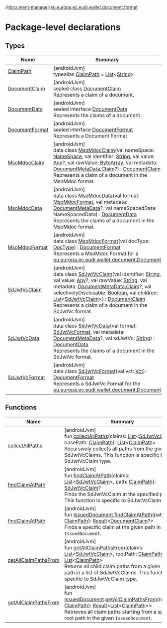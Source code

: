 //[document-manager](../../index.md)/[eu.europa.ec.eudi.wallet.document.format](index.md)

# Package-level declarations

## Types

| Name | Summary |
|---|---|
| [ClaimPath](-claim-path/index.md) | [androidJvm]<br>typealias [ClaimPath](-claim-path/index.md) = [List](https://kotlinlang.org/api/latest/jvm/stdlib/kotlin-stdlib/kotlin.collections/-list/index.html)&lt;[String](https://kotlinlang.org/api/latest/jvm/stdlib/kotlin-stdlib/kotlin/-string/index.html)&gt; |
| [DocumentClaim](-document-claim/index.md) | [androidJvm]<br>sealed class [DocumentClaim](-document-claim/index.md)<br>Represents a claim of a document. |
| [DocumentData](-document-data/index.md) | [androidJvm]<br>sealed interface [DocumentData](-document-data/index.md)<br>Represents the claims of a document. |
| [DocumentFormat](-document-format/index.md) | [androidJvm]<br>sealed interface [DocumentFormat](-document-format/index.md)<br>Represents a Document Format |
| [MsoMdocClaim](-mso-mdoc-claim/index.md) | [androidJvm]<br>data class [MsoMdocClaim](-mso-mdoc-claim/index.md)(val nameSpace: [NameSpace](../eu.europa.ec.eudi.wallet.document/-name-space/index.md), val identifier: [String](https://kotlinlang.org/api/latest/jvm/stdlib/kotlin-stdlib/kotlin/-string/index.html), val value: [Any](https://kotlinlang.org/api/latest/jvm/stdlib/kotlin-stdlib/kotlin/-any/index.html)?, val rawValue: [ByteArray](https://kotlinlang.org/api/latest/jvm/stdlib/kotlin-stdlib/kotlin/-byte-array/index.html), val metadata: [DocumentMetaData.Claim](../eu.europa.ec.eudi.wallet.document.metadata/-document-meta-data/-claim/index.md)?) : [DocumentClaim](-document-claim/index.md)<br>Represents a claim of a document in the MsoMdoc format. |
| [MsoMdocData](-mso-mdoc-data/index.md) | [androidJvm]<br>data class [MsoMdocData](-mso-mdoc-data/index.md)(val format: [MsoMdocFormat](-mso-mdoc-format/index.md), val metadata: [DocumentMetaData](../eu.europa.ec.eudi.wallet.document.metadata/-document-meta-data/index.md)?, val nameSpacedData: NameSpacedData) : [DocumentData](-document-data/index.md)<br>Represents the claims of a document in the MsoMdoc format. |
| [MsoMdocFormat](-mso-mdoc-format/index.md) | [androidJvm]<br>data class [MsoMdocFormat](-mso-mdoc-format/index.md)(val docType: [DocType](../eu.europa.ec.eudi.wallet.document/-doc-type/index.md)) : [DocumentFormat](-document-format/index.md)<br>Represents a MsoMdoc Format for a [eu.europa.ec.eudi.wallet.document.Document](../eu.europa.ec.eudi.wallet.document/-document/index.md) |
| [SdJwtVcClaim](-sd-jwt-vc-claim/index.md) | [androidJvm]<br>data class [SdJwtVcClaim](-sd-jwt-vc-claim/index.md)(val identifier: [String](https://kotlinlang.org/api/latest/jvm/stdlib/kotlin-stdlib/kotlin/-string/index.html), val value: [Any](https://kotlinlang.org/api/latest/jvm/stdlib/kotlin-stdlib/kotlin/-any/index.html)?, val rawValue: [String](https://kotlinlang.org/api/latest/jvm/stdlib/kotlin-stdlib/kotlin/-string/index.html), val metadata: [DocumentMetaData.Claim](../eu.europa.ec.eudi.wallet.document.metadata/-document-meta-data/-claim/index.md)?, val selectivelyDisclosable: [Boolean](https://kotlinlang.org/api/latest/jvm/stdlib/kotlin-stdlib/kotlin/-boolean/index.html), val children: [List](https://kotlinlang.org/api/latest/jvm/stdlib/kotlin-stdlib/kotlin.collections/-list/index.html)&lt;[SdJwtVcClaim](-sd-jwt-vc-claim/index.md)&gt;) : [DocumentClaim](-document-claim/index.md)<br>Represents a claim of a document in the SdJwtVc format. |
| [SdJwtVcData](-sd-jwt-vc-data/index.md) | [androidJvm]<br>data class [SdJwtVcData](-sd-jwt-vc-data/index.md)(val format: [SdJwtVcFormat](-sd-jwt-vc-format/index.md), val metadata: [DocumentMetaData](../eu.europa.ec.eudi.wallet.document.metadata/-document-meta-data/index.md)?, val sdJwtVc: [String](https://kotlinlang.org/api/latest/jvm/stdlib/kotlin-stdlib/kotlin/-string/index.html)) : [DocumentData](-document-data/index.md)<br>Represents the claims of a document in the SdJwtVc format. |
| [SdJwtVcFormat](-sd-jwt-vc-format/index.md) | [androidJvm]<br>data class [SdJwtVcFormat](-sd-jwt-vc-format/index.md)(val vct: [Vct](../eu.europa.ec.eudi.wallet.document/-vct/index.md)) : [DocumentFormat](-document-format/index.md)<br>Represents a SdJwtVc Format for the [eu.europa.ec.eudi.wallet.document.Document](../eu.europa.ec.eudi.wallet.document/-document/index.md) |

## Functions

| Name | Summary |
|---|---|
| [collectAllPaths](collect-all-paths.md) | [androidJvm]<br>fun [collectAllPaths](collect-all-paths.md)(claims: [List](https://kotlinlang.org/api/latest/jvm/stdlib/kotlin-stdlib/kotlin.collections/-list/index.html)&lt;[SdJwtVcClaim](-sd-jwt-vc-claim/index.md)&gt;, basePath: [ClaimPath](-claim-path/index.md)): [List](https://kotlinlang.org/api/latest/jvm/stdlib/kotlin-stdlib/kotlin.collections/-list/index.html)&lt;[ClaimPath](-claim-path/index.md)&gt;<br>Recursively collects all paths from the given SdJwtVcClaims. This function is specific to SdJwtVcClaim type. |
| [findClaimAtPath](find-claim-at-path.md) | [androidJvm]<br>fun [findClaimAtPath](find-claim-at-path.md)(claims: [List](https://kotlinlang.org/api/latest/jvm/stdlib/kotlin-stdlib/kotlin.collections/-list/index.html)&lt;[SdJwtVcClaim](-sd-jwt-vc-claim/index.md)&gt;, path: [ClaimPath](-claim-path/index.md)): [SdJwtVcClaim](-sd-jwt-vc-claim/index.md)?<br>Finds the SdJwtVcClaim at the specified path. This function is specific to SdJwtVcClaim type. |
| [findClaimAtPath](find-claim-at-path.md) | [androidJvm]<br>fun [IssuedDocument](../eu.europa.ec.eudi.wallet.document/-issued-document/index.md).[findClaimAtPath](find-claim-at-path.md)(path: [ClaimPath](-claim-path/index.md)): [Result](https://kotlinlang.org/api/latest/jvm/stdlib/kotlin-stdlib/kotlin/-result/index.html)&lt;[DocumentClaim](-document-claim/index.md)?&gt;<br>Finds a specific claim at the given path in the `IssuedDocument`. |
| [getAllClaimPathsFrom](get-all-claim-paths-from.md) | [androidJvm]<br>fun [getAllClaimPathsFrom](get-all-claim-paths-from.md)(claims: [List](https://kotlinlang.org/api/latest/jvm/stdlib/kotlin-stdlib/kotlin.collections/-list/index.html)&lt;[SdJwtVcClaim](-sd-jwt-vc-claim/index.md)&gt;, rootPath: [ClaimPath](-claim-path/index.md)): [List](https://kotlinlang.org/api/latest/jvm/stdlib/kotlin-stdlib/kotlin.collections/-list/index.html)&lt;[ClaimPath](-claim-path/index.md)&gt;<br>Returns all child claim paths from a given root path in a list of SdJwtVcClaims. This function is specific to SdJwtVcClaim type. |
| [getAllClaimPathsFrom](get-all-claim-paths-from.md) | [androidJvm]<br>fun [IssuedDocument](../eu.europa.ec.eudi.wallet.document/-issued-document/index.md).[getAllClaimPathsFrom](get-all-claim-paths-from.md)(rootPath: [ClaimPath](-claim-path/index.md)): [Result](https://kotlinlang.org/api/latest/jvm/stdlib/kotlin-stdlib/kotlin/-result/index.html)&lt;[List](https://kotlinlang.org/api/latest/jvm/stdlib/kotlin-stdlib/kotlin.collections/-list/index.html)&lt;[ClaimPath](-claim-path/index.md)&gt;&gt;<br>Retrieves all claim paths starting from a specified root path in the given `IssuedDocument`. |
